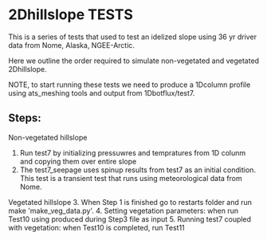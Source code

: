 2Dhillslope TESTS
=================

This is a series of tests that used to test an idelized slope using 36 yr driver data from Nome, Alaska, NGEE-Arctic.

Here we outline the order required to simulate non-vegetated and vegetated 2Dhillslope. 

NOTE, to start running these tests we need to produce a 1Dcolumn profile using ats_meshing tools and output from 1Dbotflux/test7.  

Steps:
------------------

Non-vegetated hillslope
1. Run test7 by initializing pressuwres and tempratures from 1D colunm and copying them over entire slope 
2. The test7_seepage uses spinup results from test7 as an initial condition. This test is a transient test that runs using meteorological data from Nome.

Vegetated hillslope
3. When Step 1 is finished go to restarts folder and run make 'make_veg_data.py'.
4. Setting vegetation parameters: when run Test10 using produced during Step3 file as input
5. Running test7 coupled with vegetation: when Test10 is completed, run Test11 

